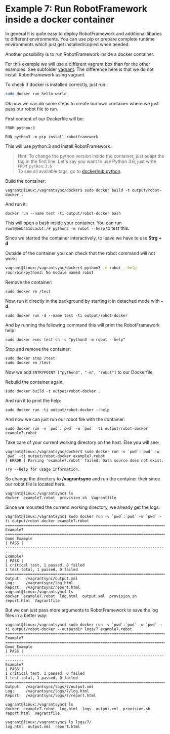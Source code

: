 # Example 7: Run RobotFramework inside a docker container

In general it is quite easy to deploy RobotFramework and additional libaries
to different environments.
You can use pip or prepare complete runtime environments which just get installed/copied when needed.

Another possibility is to run RobotFramework inside a docker container.

For this example we will use a different vagrant box than for the other examples. See subfolder [vagrant](vagrant/).
The difference here is that we do not install RobotFramework using vagrant. 

To check if docker is installed correctly, just run:

```bash
sudo docker run hello-world
```

Ok now we can do some steps to create our own container
where we just pass our robot file to run.

First content of our Dockerfile will be:

```
FROM python:3

RUN python3 -m pip install robotframework
```

This will use python:3 and install RobotFramework.

> Hint: To change the python version inside the container, just adapt the tag in the first line. Let's say you want to use Python 3.6, just write  
> ```FROM python:3.6```  
> To see all available tags, go to [dockerhub python](https://hub.docker.com/_/python).

Build the container:

```
vagrant@linux:/vagrantsync/docker$ sudo docker build -t output/robot-docker .
```

And run it:

```
docker run --name test -ti output/robot-docker bash
```

This will open a bash inside your container. You can run ```root@5eb451dcacbf:/# python3 -m robot --help```
to test this.

Since we started the container interactively, to leave we have to use __Strg + d__

Outside of the container you can check that the robot
command will not work:

```bash
vagrant@linux:/vagrantsync/docker$ python3 -m robot --help
/usr/bin/python3: No module named robot
```

Remove the container:
```
sudo docker rm /test
```

Now, run it directly in the background by starting it in detached mode with __-d__.

```
sudo docker run -d --name test -ti output/robot-docker
```

And by running the following command this will print the
RobotFramework help:

```
sudo docker exec test sh -c "python3 -m robot --help"
```

Stop and remove the container:

```
sudo docker stop /test
sudo docker rm /test
```

Now we add ```ENTRYPOINT ["python3", "-m", "robot"]``` to our Dockerfile. 

Rebuild the container again:
```
sudo docker build -t output/robot-docker .
```

And run it to print the help:

```
sudo docker run -ti output/robot-docker --help
```

And now we can just run our robot file with the container:
```
sudo docker run -v `pwd`:`pwd` -w `pwd` -ti output/robot-docker example7.robot
```

Take care of your current working directory on the host. Else
you will see:

```
vagrant@linux:/vagrantsync/docker$ sudo docker run -v `pwd`:`pwd` -w `pwd` -ti output/robot-docker example7.robot
[ ERROR ] Parsing 'example7.robot' failed: Data source does not exist.

Try --help for usage information.
```

So change the directory to __/vagrantsync__ and run the container their since our 
robot file is located here.
```
vagrant@linux:/vagrantsync$ ls
docker  example7.robot  provision.sh  Vagrantfile
```

Since we mounted the currend working directory, we already get the logs:

```
vagrant@linux:/vagrantsync$ sudo docker run -v `pwd`:`pwd` -w `pwd` -ti output/robot-docker example7.robot
==============================================================================
Example7                                                                      
==============================================================================
Good Example                                                          | PASS |
------------------------------------------------------------------------------
Example7                                                              | PASS |
1 critical test, 1 passed, 0 failed
1 test total, 1 passed, 0 failed
==============================================================================
Output:  /vagrantsync/output.xml
Log:     /vagrantsync/log.html
Report:  /vagrantsync/report.html
vagrant@linux:/vagrantsync$ ls
docker  example7.robot  log.html  output.xml  provision.sh  report.html  Vagrantfile
```

But we can just pass more arguments to RobotFramework to save the log files in a better way:

```
vagrant@linux:/vagrantsync$ sudo docker run -v `pwd`:`pwd` -w `pwd` -ti output/robot-docker --outputdir logs/7 example7.robot
==============================================================================
Example7                                                                      
==============================================================================
Good Example                                                          | PASS |
------------------------------------------------------------------------------
Example7                                                              | PASS |
1 critical test, 1 passed, 0 failed
1 test total, 1 passed, 0 failed
==============================================================================
Output:  /vagrantsync/logs/7/output.xml
Log:     /vagrantsync/logs/7/log.html
Report:  /vagrantsync/logs/7/report.html

vagrant@linux:/vagrantsync$ ls
docker  example7.robot  log.html  logs  output.xml  provision.sh  report.html  Vagrantfile

vagrant@linux:/vagrantsync$ ls logs/7/
log.html  output.xml  report.html
```
